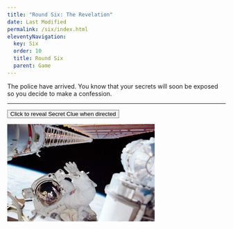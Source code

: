 ```yaml
---
title: "Round Six: The Revelation"
date: Last Modified
permalink: /six/index.html
eleventyNavigation:
  key: Six
  order: 10
  title: Round Six
  parent: Game
---
```

The police have arrived. You know that your secrets will soon be exposed so you decide to make a confession.

---

<script src="//unpkg.com/alpinejs" defer></script>

<div x-data="{ open: false }">
    <button class="font-bold py-2 px-6 rounded" @click="open = true" style="border:1px solid gray;">Click to reveal Secret Clue when directed</button>
    <p x-show="open">
        <img src="/content/images/hello.jpg" />
    </p>
</div>